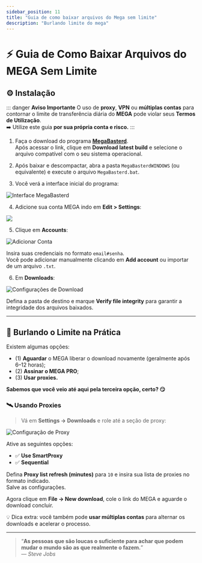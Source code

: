 ```yaml
---
sidebar_position: 11
title: "Guia de como baixar arquivos do Mega sem limite"
description: "Burlando limite do mega"
---
```


# ⚡ **Guia de Como Baixar Arquivos do MEGA Sem Limite**

## ⚙️ Instalação

::: danger **Aviso Importante**
O uso de **proxy**, **VPN** ou **múltiplas contas** para contornar o limite de transferência diária do **MEGA** pode violar seus **Termos de Utilização**.  
➡️ Utilize este guia **por sua própria conta e risco.**
:::

1. Faça o download do programa **[MegaBasterd](https://github.com/tonikelope/megabasterd)**.  
   Após acessar o link, clique em **Download latest build** e selecione o arquivo compatível com o seu sistema operacional.

2. Após baixar e descompactar, abra a pasta `MegaBasterdWINDOWS` (ou equivalente) e execute o arquivo `MegaBasterd.bat`.

3. Você verá a interface inicial do programa:

![Interface MegaBasterd](/img/burlando-limite-mega-1.png)

4. Adicione sua conta MEGA indo em **Edit > Settings**:

![](/img/burlando-limite-mega-2.png)

5. Clique em **Accounts**:

![Adicionar Conta](/img/burlando-limite-mega-3.png)

Insira suas credenciais no formato `email#senha`.  
Você pode adicionar manualmente clicando em **Add account** ou importar de um arquivo `.txt`.

6. Em **Downloads**:

![Configurações de Download](/img/burlando-limite-mega-4.png)

Defina a pasta de destino e marque **Verify file integrity** para garantir a integridade dos arquivos baixados.

---

## 🧠 Burlando o Limite na Prática

Existem algumas opções:

- (1) **Aguardar** o MEGA liberar o download novamente (geralmente após 6–12 horas);
- (2) **Assinar o MEGA PRO**;
- (3) **Usar proxies.**

**Sabemos que você veio até aqui pela terceira opção, certo? 😏**

### 🛰️ Usando Proxies

> Vá em **Settings → Downloads** e role até a seção de proxy:

![Configuração de Proxy](/img/burlando-limite-mega-5.png)

Ative as seguintes opções:

- ✅ **Use SmartProxy**
- ✅ **Sequential**

Defina **Proxy list refresh (minutes)** para `10` e insira sua lista de proxies no formato indicado.  
Salve as configurações.

Agora clique em **File → New download**, cole o link do MEGA e aguarde o download concluir.

💡 Dica extra: você também pode **usar múltiplas contas** para alternar os downloads e acelerar o processo.

---

> “**As pessoas que são loucas o suficiente para achar que podem mudar o mundo são as que realmente o fazem.**”  
> — *Steve Jobs*




